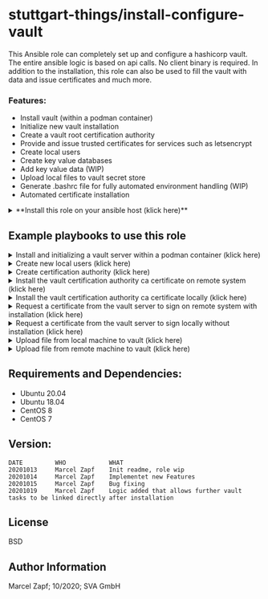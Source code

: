 stuttgart-things/install-configure-vault
=========================================

This Ansible role can completely set up and configure a hashicorp vault. The entire ansible logic is based on api calls. No client binary is required.
In addition to the installation, this role can also be used to fill the vault with data and issue certificates and much more.

### Features:
- Install vault (within a podman container)
- Initialize new vault installation
- Create a vault root certification authority
- Provide and issue trusted certificates for services such as letsencrypt
- Create local users
- Create key value databases
- Add key value data (WIP)
- Upload local files to vault secret store
- Generate .bashrc file for fully automated environment handling (WIP)
- Automated certificate installation


<details><summary>**Install this role on your ansible host (klick here)**</summary>

```
cat <<EOF > ./requirements.yaml
roles:
- src: git@codehub.sva.de:Lab/stuttgart-things/supporting-roles/install-configure-vault.git
  scm: git
  version: stable
- src: git@codehub.sva.de:Lab/stuttgart-things/supporting-roles/install-requirements.git
  scm: git
  version: stable
- src: git@codehub.sva.de:Lab/stuttgart-things/supporting-roles/deploy-podman-container.git
  scm: git
- src: git@codehub.sva.de:Lab/stuttgart-things/supporting-roles/generate-selfsigned-certs.git
  scm: git
  version: stable
- src: git@codehub.sva.de:Lab/stuttgart-things/supporting-roles/install-configure-podman.git
  scm: git
  version: stable

collections:
- name: containers.podman 
- name: community.general
- name: community.crypto
EOF
ansible-galaxy install -r ./requirements.yaml --force && ansible-galaxy collection install -r ./requirements.yaml -f
```
</details>

## Example playbooks to use this role

<details><summary>Install and initializing a vault server within a podman container (klick here)</summary>

### Ansible command:
```
ansible-playbook -i inventory.ini playbook.yml
```

### Playbook: playbook.yml
```
---
- hosts: "vault"
  gather_facts: true
  become: true
  vars:
    # default configuration
    vault_url: https://example.com:8200

    # Install vault server
    install_vault: true
    install_vault_init_secret_shares: 1
    install_vault_init_secret_threshold: 1

  roles:
    - install-configure-vault
```

### Playbook: inventory.ini
```
[vault]
example.com
```
</details>

<details><summary>Create new local users (klick here)</summary>

### Ansible command:
```
ansible-playbook -i inventory.ini playbook.yml
```

### Playbook: playbook.yml
```
---
- hosts: "localhost"
  gather_facts: true
  become: true
  vars:
    # default configuration
    vault_url: https://example.com:8200
    #vault_username: username
    #vault_password: password
    vault_token: <root_token> # or uncomment vault user+pw and use a admin user account

    # Create new local userpass user
    vault_create_user: true
    vault_crate_user_data:
      - name: bob
        password: secret
        policies: admins
      - name: alice
        password: supersecret
        policies: admins

  roles:
    - install-configure-vault
```

</details>

<details><summary>Create certification authority (klick here)</summary>

### Ansible command:
```
ansible-playbook playbook.yml
```

### Playbook: playbook.yml
```
---
- hosts: "localhost"
  gather_facts: true
  become: true
  vars:
    # default configuration
    vault_url: https://example.com:8200
    #vault_username: username
    #vault_password: password
    vault_token: <root_token> # or uncomment vault user+pw and use a admin user account

    # CA root certificate default configuration
    vault_create_ca: true
    vault_ca_cert_common_name: mydomain.com # Best pratice the name of the domain managed by vault CA
    vault_ca_cert_key_bits: 4096
    vault_ca_cert_organization: company
    vault_ca_cert_ou: my-ou

    # CA root role
    vault_ca_cert_role_name: mydomain.com
    vault_ca_role_allow_subdomains: true
    vault_ca_role_allowed_domains: mydomain.com

  roles:
    - install-configure-vault
```

</details>

<details><summary>Install the vault certification authority ca certificate on remote system (klick here)</summary>

### Ansible command:
```
ansible-playbook -i inventory.ini playbook.yml
```

### Playbook: playbook.yml
```
---
- hosts: "all"
  gather_facts: true
  become: true
  vars:
    # default configuration
    vault_url: https://example.com:8200

    # Install ca on system
    vault_install_ca_cert: true

  roles:
    - install-configure-vault
```

### Playbook: inventory.ini
```
[vault]
example.com
```
</details>

<details><summary>Install the vault certification authority ca certificate locally (klick here)</summary>

### Ansible command:
```
ansible-playbook playbook.yml
```

### Playbook: playbook.yml
```
---
- hosts: "localhost"
  gather_facts: true
  become: true
  vars:
    # default configuration
    vault_url: https://example.com:8200

    # Install ca on system
    vault_install_ca_cert: true

  roles:
    - install-configure-vault
```
</details>

<details><summary>Request a certificate from the vault server to sign on remote system with installation (klick here) </summary>

### Ansible command:
```
ansible-playbook playbook.yml
```

### Playbook: playbook.yml
```
---
- hosts: "all"
  gather_facts: true
  become: false
  vars:
    # default configuration
    vault_url: https://example.com:8200
    #vault_username: username
    #vault_password: password
    vault_token: <root_token> # or uncomment vault user+pw and use a admin user account

    # CA root role
    vault_ca_cert_role_name: example.com

    # Generate cert
    vault_gen_cert: true
    vault_gen_cert_fqdn: hostname.example.com
    vault_gen_cert_install: true # true for installing cert directly to the path 
    vault_gen_cert_install_pub_path: /tmp/public_key.pem
    vault_gen_cert_install_priv_path: /tmp/private_key.pem
    vault_gen_cert_install_ca_path: /tmp/ca_key.crt

  roles:
    - install-configure-vault
```

### Playbook: inventory.ini
```
[myserver]
example.com
```
</details>

<details><summary>Request a certificate from the vault server to sign locally without installation (klick here)</summary>

### Ansible command:
```
ansible-playbook playbook.yml
```

### Playbook: playbook.yml
```
---
- hosts: "localhost"
  gather_facts: true
  become: false
  vars:
    # default configuration
    vault_url: https://example.com:8200
    #vault_username: username
    #vault_password: password
    vault_token: <root_token> # or uncomment vault user+pw and use a admin user account

    # CA root role
    vault_ca_cert_role_name: example.com

    # Generate cert
    vault_gen_cert: true
    vault_gen_cert_fqdn: hostname.example.com

  roles:
    - install-configure-vault
```
</details>

<details><summary>Upload file from local machine to vault (klick here)</summary>

### Ansible command:
```
ansible-playbook playbook.yml
```

### Playbook: playbook.yml
```
---
- hosts: "localhost"
  gather_facts: true
  become: false
  vars:
    # default configuration
    vault_url: https://example.com:8200
    #vault_username: username
    #vault_password: password
    vault_token: <root_token> # or uncomment vault user+pw and use a admin user account

    vault_kv_write: true
    vault_kv_write_file_data:
      - secret_name: test
        secret_engine: labul
        path: /tmp/test.txt
        filename: test # The key on vault server, needed for extracting 

  roles:
    - install-configure-vault
```
</details>

<details><summary>Upload file from remote machine to vault (klick here)</summary>

### Ansible command:
```
ansible-playbook -i inventory.ini playbook.yml
```

### Playbook: playbook.yml
```
---
- hosts: "all"
  gather_facts: true
  become: false
  vars:
    # default configuration
    vault_url: https://example.com:8200
    #vault_username: username
    #vault_password: password
    vault_token: <root_token> # or uncomment vault user+pw and use a admin user account

    vault_kv_write: true
    vault_kv_write_file_data:
      - secret_name: test
        secret_engine: labul
        path: /tmp/test.txt
        filename: test # The key on vault server, needed for extracting 

  roles:
    - install-configure-vault
```

### Playbook: inventory.ini
```
[vault]
example.com
```
</details>

## Requirements and Dependencies:
- Ubuntu 20.04
- Ubuntu 18.04
- CentOS 8
- CentOS 7

## Version:
```
DATE         WHO            WHAT
20201013     Marcel Zapf    Init readme, role wip
20201014     Marcel Zapf    Implementet new Features
20201015     Marcel Zapf    Bug fixing
20201019     Marcel Zapf    Logic added that allows further vault tasks to be linked directly after installation
```

License
-------

BSD

Author Information
------------------

Marcel Zapf; 10/2020; SVA GmbH